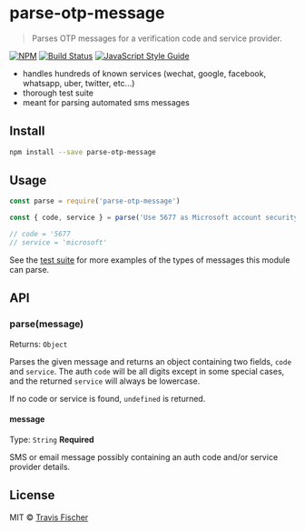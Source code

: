 # parse-otp-message

> Parses OTP messages for a verification code and service provider.

[![NPM](https://img.shields.io/npm/v/parse-otp-message.svg)](https://www.npmjs.com/package/parse-otp-message) [![Build Status](https://travis-ci.org/transitive-bullshit/parse-otp-message.svg?branch=master)](https://travis-ci.org/transitive-bullshit/parse-otp-message) [![JavaScript Style Guide](https://img.shields.io/badge/code_style-standard-brightgreen.svg)](https://standardjs.com)

- handles hundreds of known services (wechat, google, facebook, whatsapp, uber, twitter, etc...)
- thorough test suite
- meant for parsing automated sms messages


## Install

```bash
npm install --save parse-otp-message
```


## Usage

```js
const parse = require('parse-otp-message')

const { code, service } = parse('Use 5677 as Microsoft account security code')

// code = '5677
// service = 'microsoft'
```

See the [test suite](https://github.com/transitive-bullshit/parse-otp-message/tree/master/index.test.js) for more examples of the types of messages this module can parse.


## API

### parse(message)

Returns: `Object`

Parses the given message and returns an object containing two fields, `code` and `service`. The auth `code` will be all digits except in some special cases, and the returned `service` will always be lowercase.

If no code or service is found, `undefined` is returned.

#### message

Type: `String`
**Required**

SMS or email message possibly containing an auth code and/or service provider details.


## License

MIT © [Travis Fischer](https://github.com/transitive-bullshit)
